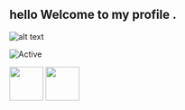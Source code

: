 ##  hello  Welcome to my profile .

![alt text](https://funnyfrenzy.nyc3.digitaloceanspaces.com/FunzyPicsCDN/assets/pins/6723507/707854001495385707_.gif)



![Active](https://img.shields.io/badge/%F0%9F%8C%8E-French%20and%20English-9cf)




<a href="Debian#2480"><img src="https://upload.wikimedia.org/wikipedia/fr/thumb/0/05/Discord.svg/1200px-Discord.svg.png" width="60"></a> <a
href="https://twitter.com/espadashx064"><img src="http://assets.stickpng.com/images/580b57fcd9996e24bc43c53e.png" width="60"></a>
